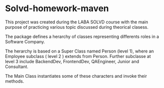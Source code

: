 ﻿# Solvd-homework-maven

This project was created during the LABA SOLVD course with the main purpose of practicing  various topic discussed during theorical clasess.

The package defines a herarchy of classes representing differents roles in a Software Company.

The herarchy is based on a Super Class named Person (level 1), where an Employee subclass  ( level 2 ) extends from Person. Further subclasse at level 3 include BackendDev, FrontendDev, QAEngineer, Junior and  Consultant.

The Main Class instantiates some of these characters and invoke their methods.
